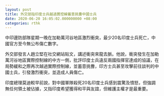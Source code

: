 ```yaml
---
layout: post
title: 外交部指印度士兵越過實控線蓄意挑釁中國士兵
date: 2020-06-20 16:05:02.000000000 +08:00
categories: rthk
---
```


中印邊防部隊星期一晚在加勒萬河谷地區激烈衝突，最少20名印度士兵死亡，中國官方至今無公布傷亡數字。

外交部發言人趙立堅在社交網站貼文，講述衝突來龍去脈。他說，衝突發生在加勒萬河谷地區實際控制線的中方一側，批評印度士兵違反兩國指揮官達成的協議，在局勢緩和之際再次越過實際控制線，並蓄意挑釁，印方士兵甚至攻擊前往談判的中國士兵，引發激烈衝突，並造成人員傷亡。

印度總理莫迪較早前說，對中國軍隊殺死20名印度士兵感到震驚及憤怒，但強調無任何領土被佔據，又指印度希望獲得和平與友誼，但維護主權才是最重要。
